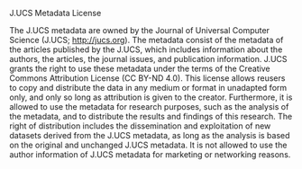 
J.UCS Metadata License 

The J.UCS metadata are owned by the Journal of Universal Computer Science (J.UCS; http://jucs.org). The metadata consist of the metadata of the articles published by the J.UCS, which includes information about the authors, the articles, the journal issues, and publication information. J.UCS grants the right to use these metadata under the terms of the Creative Commons Attribution License (CC BY-ND 4.0). This license allows reusers to copy and distribute the data in any medium or format in unadapted form only, and only so long as attribution is given to the creator. Furthermore, it is allowed to use the metadata for research purposes, such as the analysis of the metadata, and to distribute the results and findings of this research. The right of distribution includes the dissemination and exploitation of new datasets derived from the J.UCS metadata, as long as the analysis is based on the original and unchanged J.UCS metadata. It is not allowed to use the author information of J.UCS metadata for marketing or networking reasons.
